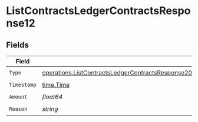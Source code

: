 # ListContractsLedgerContractsResponse12


## Fields

| Field                                                                                                                                                                                                                                | Type                                                                                                                                                                                                                                 | Required                                                                                                                                                                                                                             | Description                                                                                                                                                                                                                          |
| ------------------------------------------------------------------------------------------------------------------------------------------------------------------------------------------------------------------------------------ | ------------------------------------------------------------------------------------------------------------------------------------------------------------------------------------------------------------------------------------ | ------------------------------------------------------------------------------------------------------------------------------------------------------------------------------------------------------------------------------------ | ------------------------------------------------------------------------------------------------------------------------------------------------------------------------------------------------------------------------------------ |
| `Type`                                                                                                                                                                                                                               | [operations.ListContractsLedgerContractsResponse200ApplicationJSONResponseBodyDataAmendmentsCommits12Type](../../models/operations/listcontractsledgercontractsresponse200applicationjsonresponsebodydataamendmentscommits12type.md) | :heavy_check_mark:                                                                                                                                                                                                                   | N/A                                                                                                                                                                                                                                  |
| `Timestamp`                                                                                                                                                                                                                          | [time.Time](https://pkg.go.dev/time#Time)                                                                                                                                                                                            | :heavy_check_mark:                                                                                                                                                                                                                   | N/A                                                                                                                                                                                                                                  |
| `Amount`                                                                                                                                                                                                                             | *float64*                                                                                                                                                                                                                            | :heavy_check_mark:                                                                                                                                                                                                                   | N/A                                                                                                                                                                                                                                  |
| `Reason`                                                                                                                                                                                                                             | *string*                                                                                                                                                                                                                             | :heavy_check_mark:                                                                                                                                                                                                                   | N/A                                                                                                                                                                                                                                  |